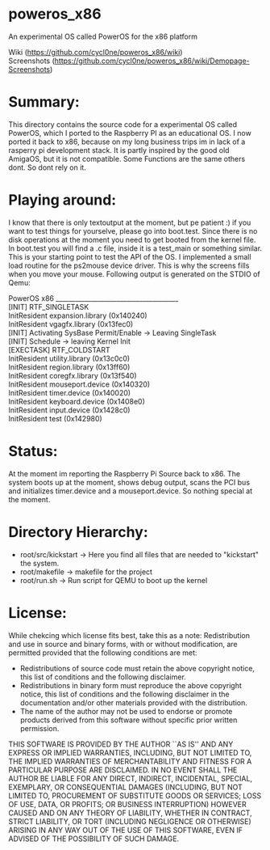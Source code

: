 poweros_x86
===========

An experimental OS called PowerOS for the x86 platform

Wiki (https://github.com/cycl0ne/poweros_x86/wiki)  
Screenshots (https://github.com/cycl0ne/poweros_x86/wiki/Demopage-Screenshots)


Summary:
========

This directory contains the source code for a experimental OS called PowerOS,
which I ported to the Raspberry PI as an educational OS. I now ported it back to x86,
because on my long business trips im in lack of a rasperry pi development stack.
It is partly inspired by the good old AmigaOS, but it is not compatible. Some
Functions are the same others dont. So dont rely on it.

Playing around:
===============
I know that there is only textoutput at the moment, but pe patient :) if you want to test things for yourselve, please go into boot.test. Since there is no disk operations at the moment you need to get booted from the kernel file.
In boot.test you will find a .c file, inside it is a test_main or something similar. This is your starting point to test the API of the OS. I implemented a small load routine for the ps2mouse device driver. This is why the screens fills when you move your mouse.
Following output is generated on the STDIO of Qemu:

PowerOS x86 ______________________________________  
[INIT] RTF_SINGLETASK  
InitResident expansion.library (0x140240)  
InitResident vgagfx.library (0x13fec0)  
[INIT] Activating SysBase Permit/Enable -> Leaving SingleTask  
[INIT] Schedule -> leaving Kernel Init  
[EXECTASK] RTF_COLDSTART  
InitResident utility.library (0x13c0c0)  
InitResident region.library (0x13ff60)  
InitResident coregfx.library (0x13f540)  
InitResident mouseport.device (0x140320)  
InitResident timer.device (0x140020)  
InitResident keyboard.device (0x1408e0)  
InitResident input.device (0x1428c0)  
InitResident test (0x142980)  


Status:
=======
At the moment im reporting the Raspberry Pi Source back to x86. The system boots up at the moment,
shows debug output, scans the PCI bus and initializes timer.device and a mouseport.device. So nothing
special at the moment.

Directory Hierarchy:
====================

* root/src/kickstart -> Here you find all files that are needed to "kickstart" the system. 
* root/makefile -> makefile for the project
* root/run.sh -> Run script for QEMU to boot up the kernel

License:
========
While chekcing which license fits best, take this as a note:
Redistribution and use in source and binary forms, with or without
modification, are permitted provided that the following conditions
are met:

 - Redistributions of source code must retain the above copyright
   notice, this list of conditions and the following disclaimer.
 - Redistributions in binary form must reproduce the above copyright
   notice, this list of conditions and the following disclaimer in the
   documentation and/or other materials provided with the distribution.
 - The name of the author may not be used to endorse or promote products
   derived from this software without specific prior written permission.

 THIS SOFTWARE IS PROVIDED BY THE AUTHOR ``AS IS'' AND ANY EXPRESS OR
 IMPLIED WARRANTIES, INCLUDING, BUT NOT LIMITED TO, THE IMPLIED WARRANTIES
 OF MERCHANTABILITY AND FITNESS FOR A PARTICULAR PURPOSE ARE DISCLAIMED.
 IN NO EVENT SHALL THE AUTHOR BE LIABLE FOR ANY DIRECT, INDIRECT,
 INCIDENTAL, SPECIAL, EXEMPLARY, OR CONSEQUENTIAL DAMAGES (INCLUDING, BUT
 NOT LIMITED TO, PROCUREMENT OF SUBSTITUTE GOODS OR SERVICES; LOSS OF USE,
 DATA, OR PROFITS; OR BUSINESS INTERRUPTION) HOWEVER CAUSED AND ON ANY
 THEORY OF LIABILITY, WHETHER IN CONTRACT, STRICT LIABILITY, OR TORT
 (INCLUDING NEGLIGENCE OR OTHERWISE) ARISING IN ANY WAY OUT OF THE USE OF
 THIS SOFTWARE, EVEN IF ADVISED OF THE POSSIBILITY OF SUCH DAMAGE.
